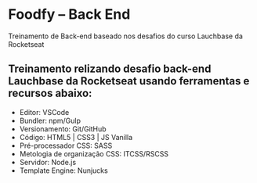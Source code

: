 # Foodfy – Back End

Treinamento de Back-end baseado nos desafios do curso Lauchbase da Rocketseat

## Treinamento relizando desafio back-end Lauchbase da Rocketseat usando ferramentas e recursos abaixo:

* Editor: VSCode
* Bundler: npm/Gulp
* Versionamento: Git/GitHub
* Código: HTML5 | CSS3 | JS Vanilla
* Pré-processador CSS: SASS
* Metologia de organização CSS: ITCSS/RSCSS
* Servidor: Node.js
* Template Engine: Nunjucks